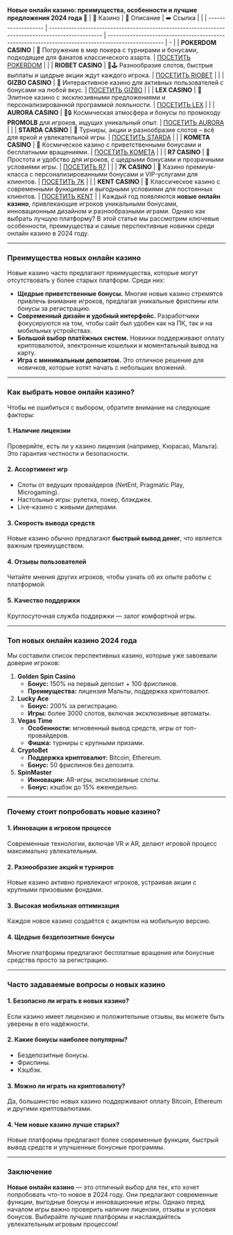 **Новые онлайн казино: преимущества, особенности и лучшие предложения 2024 года 🎰**
| 🎰 Казино           | 📜 Описание                                                                                       | ➡️ Ссылка                                                                                          |   |
| ------------------- | ------------------------------------------------------------------------------------------------- | -------------------------------------------------------------------------------------------------- | - |
| **POKERDOM CASINO** | 🎲 Погружение в мир покера с турнирами и бонусами, подходящее для фанатов классического азарта.   | [ПОСЕТИТЬ POKERDOM](https://brandplay.link/FwVc4f)                                                 |   |
| **RIOBET CASINO**   | 🌟🕹️ Разнообразие слотов, быстрые выплаты и щедрые акции ждут каждого игрока.                    | [ПОСЕТИТЬ RIOBET](https://brandplay.link/TnjsxFvH)                                                 |   |
| **GIZBO CASINO**    | 🚀 Интерактивное казино для активных пользователей с бонусами на любой вкус.                      | [ПОСЕТИТЬ GIZBO](https://brandplay.link/rvzLrVLp)                                                  |   |
| **LEX CASINO**      | 🎰 Элитное казино с эксклюзивными предложениями и персонализированной программой лояльности.      | [ПОСЕТИТЬ LEX](https://brandplay.link/VMqNXPFs)                                                    |   |
| **AURORA CASINO**   | 🌌🔒 Космическая атмосфера и бонусы по промокоду **PROMOLB** для игроков, ищущих уникальный опыт. | [ПОСЕТИТЬ AURORA](https://10trafic-stat2.com/click/668546556bcc6313411604bc/6766/13031/subaccount) |   |
| **STARDA CASINO**   | 🌠 Турниры, акции и разнообразие слотов – всё для яркой и увлекательной игры.                     | [ПОСЕТИТЬ STARDA](https://brandplay.link/HDcDrxLk)                                                 |   |
| **KOMETA CASINO**   | 💫 Космическое казино с приветственными бонусами и бесплатными вращениями.                        | [ПОСЕТИТЬ KOMETA](https://brandplay.link/jHzFFYGv)                                                 |   |
| **R7 CASINO**       | 🎯 Простота и удобство для игроков, с щедрыми бонусами и прозрачными условиями игры.              | [ПОСЕТИТЬ R7](https://brandplay.link/dByFXP7h)                                                     |   |
| **7K CASINO**       | 💎 Казино премиум-класса с персонализированными бонусами и VIP-услугами для клиентов.             | [ПОСЕТИТЬ 7K](https://brandplay.link/dd46bNgD)                                                     |   |
| **KENT CASINO**     | 🎲 Классическое казино с современными функциями и выгодными условиями для постоянных клиентов.    | [ПОСЕТИТЬ KENT](https://brandplay.link/XRH1g6Vb)                                                   |   |
Каждый год появляются **новые онлайн казино**, привлекающие игроков уникальными бонусами, инновационным дизайном и разнообразными играми. Однако как выбрать лучшую платформу? В этой статье мы рассмотрим ключевые особенности, преимущества и самые перспективные новинки среди онлайн казино в 2024 году.

***

### Преимущества новых онлайн казино

Новые казино часто предлагают преимущества, которые могут отсутствовать у более старых платформ. Среди них:

* **Щедрые приветственные бонусы.** Многие новые казино стремятся привлечь внимание игроков, предлагая уникальные фриспины или бонусы за регистрацию.
* **Современный дизайн и удобный интерфейс.** Разработчики фокусируются на том, чтобы сайт был удобен как на ПК, так и на мобильных устройствах.
* **Большой выбор платёжных систем.** Новинки поддерживают оплату криптовалютой, электронные кошельки и моментальный вывод на карту.
* **Игра с минимальным депозитом.** Это отличное решение для новичков, которые хотят начать с небольших вложений.

***

### Как выбрать новое онлайн казино?

Чтобы не ошибиться с выбором, обратите внимание на следующие факторы:

#### 1. **Наличие лицензии**

Проверяйте, есть ли у казино лицензия (например, Кюрасао, Мальта). Это гарантия честности и безопасности.

#### 2. **Ассортимент игр**

* Слоты от ведущих провайдеров (NetEnt, Pragmatic Play, Microgaming).
* Настольные игры: рулетка, покер, блэкджек.
* Live-казино с живыми дилерами.

#### 3. **Скорость вывода средств**

Новые казино обычно предлагают **быстрый вывод денег**, что является важным преимуществом.

#### 4. **Отзывы пользователей**

Читайте мнения других игроков, чтобы узнать об их опыте работы с платформой.

#### 5. **Качество поддержки**

Круглосуточная служба поддержки — залог комфортной игры.

***

### Топ новых онлайн казино 2024 года

Мы составили список перспективных казино, которые уже завоевали доверие игроков:

1. **Golden Spin Casino**
   * **Бонус:** 150% на первый депозит + 100 фриспинов.
   * **Преимущества:** лицензия Мальты, поддержка криптовалют.
2. **Lucky Ace**
   * **Бонус:** 200% за регистрацию.
   * **Игры:** более 3000 слотов, включая эксклюзивные автоматы.
3. **Vegas Time**
   * **Особенности:** мгновенный вывод средств, игры от топ-провайдеров.
   * **Фишка:** турниры с крупными призами.
4. **CryptoBet**
   * **Поддержка криптовалют:** Bitcoin, Ethereum.
   * **Бонус:** 50 фриспинов без депозита.
5. **SpinMaster**
   * **Инновации:** AR-игры, эксклюзивные слоты.
   * **Бонус:** кэшбэк до 15% еженедельно.

***

### Почему стоит попробовать новые казино?

#### 1. **Инновации в игровом процессе**

Современные технологии, включая VR и AR, делают игровой процесс максимально увлекательным.

#### 2. **Разнообразие акций и турниров**

Новые казино активно привлекают игроков, устраивая акции с крупными призовыми фондами.

#### 3. **Высокая мобильная оптимизация**

Каждое новое казино создаётся с акцентом на мобильную версию.

#### 4. **Щедрые бездепозитные бонусы**

Многие платформы предлагают бесплатные вращения или бонусные средства просто за регистрацию.

***

### Часто задаваемые вопросы о новых казино

#### 1. **Безопасно ли играть в новых казино?**

Если казино имеет лицензию и положительные отзывы, вы можете быть уверены в его надёжности.

#### 2. **Какие бонусы наиболее популярны?**

* Бездепозитные бонусы.
* Фриспины.
* Кэшбэк.

#### 3. **Можно ли играть на криптовалюту?**

Да, большинство новых казино поддерживают оплату Bitcoin, Ethereum и другими криптовалютами.

#### 4. **Чем новые казино лучше старых?**

Новые платформы предлагают более современные функции, быстрый вывод средств и улучшенные бонусные программы.

***

### Заключение

**Новые онлайн казино** — это отличный выбор для тех, кто хочет попробовать что-то новое в 2024 году. Они предлагают современные функции, выгодные бонусы и инновационные игры. Однако перед началом игры важно проверить наличие лицензии, отзывы и условия бонусов. Выбирайте лучшие платформы и наслаждайтесь увлекательным игровым процессом!
